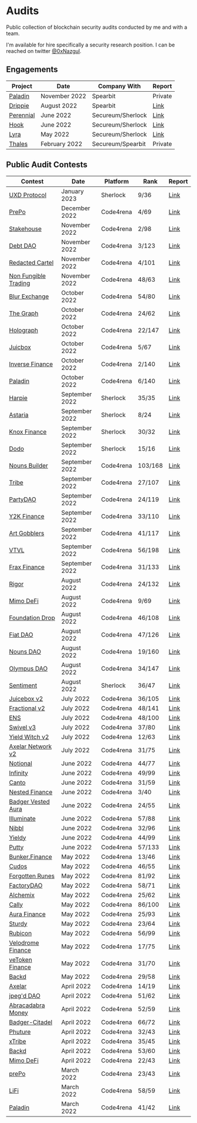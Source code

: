 # Audits
Public collection of blockchain security audits conducted by me and with a team.

I'm available for hire specifically a security research position. I can be reached on twitter [@0xNazgul](https://twitter.com/0xNazgul).

## Engagements
| Project | Date | Company With | Report |
| --- | --- | --- | --- |
| [Paladin](https://paladin.vote/) | November 2022 | Spearbit | Private |
| [Drippie](https://www.optimism.io/) | August 2022 | Spearbit | [Link](https://github.com/spearbit/portfolio/blob/master/pdfs/OptimismDrippie-Spearbit-Security-Review.pdf) |
| [Perennial](https://perennial.finance/) | June 2022 | Secureum/Sherlock | [Link](https://github.com/sherlock-protocol/sherlock-reports/blob/main/audits/2022.12.02%20-%20Final%20-%20Perennial%20November%20Update%20Audit%20Report.pdf) |
| [Hook](https://www.hook.xyz/) | June 2022 | Secureum/Sherlock | [Link](https://github.com/sherlock-protocol/sherlock-reports/blob/main/audits/2022.06.30%20-%20Final%20-%20Hook%20Audit%20Report.pdf) |
| [Lyra](https://www.lyra.finance/) | May 2022 | Secureum/Sherlock | [Link](https://github.com/sherlock-protocol/sherlock-reports/blob/main/audits/2022.06.27%20-%20Final%20-%20Lyra%20Audit%20Report.pdf) |
| [Thales](https://thalesmarket.io/) | February 2022 | Secureum/Spearbit | Private |

## Public Audit Contests
| Contest | Date | Platform | Rank | Report |
| --- | --- | --- | --- | --- |
| [UXD Protocol](https://uxd.fi/) | January 2023 | Sherlock | 9/36 | [Link](https://app.sherlock.xyz/audits/contests/33) |
| [PrePo](https://prepo.io/) | December 2022 | Code4rena | 4/69 | [Link](https://code4rena.com/reports/2022-12-prepo/) |
| [Stakehouse](https://docs.joinstakehouse.com/protocol/learn/Stakehouse) | November 2022 | Code4rena | 2/98 | [Link](https://code4rena.com/reports/2022-11-stakehouse/) |
| [Debt DAO](https://debtdao.finance/#/mainnet/market) | November 2022 | Code4rena | 3/123 | [Link](https://code4rena.com/reports/2022-11-debtdao/) |
| [Redacted Cartel](https://redacted.finance/) | November 2022 | Code4rena | 4/101 | [Link](https://code4rena.com/reports/2022-11-redactedcartel/) |
| [Non Fungible Trading](https://blur.io/) | November 2022 | Code4rena | 48/63 | [Link](https://code4rena.com/reports/2022-11-non-fungible/) |
| [Blur Exchange](https://blur.io/) | October 2022 | Code4rena | 54/80 | [Link](https://code4rena.com/reports/2022-10-blur/) |
| [The Graph](https://thegraph.com/en/) | October 2022 | Code4rena | 24/62 | [Link](https://code4rena.com/reports/2022-10-thegraph/) |
| [Holograph](https://www.holograph.xyz/) | October 2022 | Code4rena | 22/147 | [Link](https://code4rena.com/reports/2022-10-holograph/) |
| [Juicbox](https://juicebox.money/) | October 2022 | Code4rena | 5/67 | [Link](https://code4rena.com/reports/2022-10-juicebox/) |
| [Inverse Finance](https://www.inverse.finance/) | October 2022 | Code4rena | 2/140 | [Link](https://code4rena.com/reports/2022-10-inverse/) |
| [Paladin](https://paladin.vote/#/) | October 2022 | Code4rena | 6/140 | [Link](https://code4rena.com/reports/2022-10-paladin/) |
| [Harpie](https://harpie.io/) | September 2022 | Sherlock | 35/35 | [Link](https://app.sherlock.xyz/audits/contests/3) |
| [Astaria](https://astaria.xyz/) | September 2022 | Sherlock | 8/24 | [Link](https://app.sherlock.xyz/audits/contests/4) |
| [Knox Finance](https://www.knox-networks.com/) | September 2022 | Sherlock | 30/32 | [Link](https://app.sherlock.xyz/audits/contests/8) |
| [Dodo](https://dodoex.io/) | September 2022 | Sherlock | 15/16 | [Link](https://app.sherlock.xyz/audits/contests/21) |
| [Nouns Builder](https://nouns.wtf/) | September 2022 | Code4rena | 103/168 | [Link](https://code4rena.com/reports/2022-09-nouns-builder/) |
| [Tribe](https://fei.money/) | September 2022 | Code4rena | 27/107 | [Link](https://code4rena.com/reports/2022-09-tribe/) |
| [PartyDAO](https://party.mirror.xyz/) | September 2022 | Code4rena | 24/119 | [Link](https://code4rena.com/reports/2022-09-party/) |
| [Y2K Finance](https://www.y2k.finance/) | September 2022 | Code4rena | 33/110 | [Link](https://code4rena.com/reports/2022-09-y2k-finance/) |
| [Art Gobblers](https://artgobblers.com/) | September 2022 | Code4rena | 41/117 | [Link](https://code4rena.com/reports/2022-09-artgobblers/) |
| [VTVL](https://vtvl.io/) | September 2022 | Code4rena | 56/198 | [Link](https://code4rena.com/reports/2022-09-vtvl/) |
| [Frax Finance](https://frax.finance/) | September 2022 | Code4rena | 31/133 | [Link](https://code4rena.com/reports/2022-09-frax/) |
| [Rigor](https://rigor.build/) | August 2022 | Code4rena | 24/132 | [Link](https://code4rena.com/reports/2022-08-rigor/) |
| [Mimo DeFi](https://mimo.capital/) | August 2022 | Code4rena | 9/69 | [Link](https://code4rena.com/reports/2022-08-mimo/) |
| [Foundation Drop](https://foundation.app/) | August 2022 | Code4rena | 46/108 | [Link](https://code4rena.com/reports/2022-08-foundation/) |
| [Fiat DAO](https://fiatdao.com/) | August 2022 | Code4rena | 47/126 | [Link](https://code4rena.com/reports/2022-08-fiatdao/) |
| [Nouns DAO](https://nouns.wtf/) | August 2022 | Code4rena | 19/160 | [Link](https://code4rena.com/reports/2022-08-nounsdao/) |
| [Olympus DAO](https://www.olympusdao.finance/) | August 2022 | Code4rena | 34/147 | [Link](https://code4rena.com/reports/2022-08-olympus/) |
| [Sentiment](https://santiment.net/) | August 2022 | Sherlock | 36/47 | [Link](https://app.sherlock.xyz/audits/contests/1) |
| [Juicebox v2](https://juicebox.money/) | July 2022 | Code4rena | 36/105 | [Link](https://code4rena.com/reports/2022-07-juicebox/) |
| [Fractional v2](https://fractional.art/) | July 2022 | Code4rena | 48/141 | [Link](https://code4rena.com/reports/2022-07-fractional/) |
| [ENS](https://ens.domains/) | July 2022 | Code4rena | 48/100 | [Link](https://code4rena.com/reports/2022-07-ens/) |
| [Swivel v3](https://swivel.finance/) | July 2022 | Code4rena | 37/80 | [Link](https://code4rena.com/reports/2022-07-swivel/) |
| [Yield Witch v2](https://yieldprotocol.com/) | July 2022 | Code4rena | 12/63 | [Link](https://code4rena.com/reports/2022-07-yield/) |
| [Axelar Network v2](https://axelar.network/) | July 2022 | Code4rena | 31/75 | [Link](https://code4rena.com/reports/2022-07-axelar/) |
| [Notional](https://www.notional.finance/) | June 2022 | Code4rena | 44/77 | [Link](https://code4rena.com/reports/2022-06-notional-coop/) |
| [Infinity](https://infinitycrypto.com/) | June 2022 | Code4rena | 49/99 | [Link](https://code4rena.com/reports/2022-06-infinity/) |
| [Canto](https://canto.io/) | June 2022 | Code4rena | 31/59 | [Link](https://code4rena.com/reports/2022-06-canto/) |
| [Nested Finance](https://nested.fi/) | June 2022 | Code4rena | 3/40 | [Link](https://code4rena.com/reports/2022-06-nested/) |
| [Badger Vested Aura](https://app.badger.com/) | June 2022 | Code4rena | 24/55 | [Link](https://code4rena.com/reports/2022-06-badger/) |
| [Illuminate](https://illuminate.finance/) | June 2022 | Code4rena | 57/88 | [Link](https://code4rena.com/reports/2022-06-illuminate/) |
| [Nibbl](https://nibbl.xyz/) | June 2022 | Code4rena | 32/96 | [Link](https://code4rena.com/reports/2022-06-nibbl/) |
| [Yieldy](https://yieldly.finance/) | June 2022 | Code4rena | 44/99 | [Link](https://code4rena.com/reports/2022-06-yieldy/) |
| [Putty](https://www.putty.finance/) | June 2022 | Code4rena | 57/133 | [Link](https://code4rena.com/reports/2022-06-putty/) |
| [Bunker.Finance](https://t.co/NcmSR4Ve0z) | May 2022 | Code4rena | 13/46 | [Link](https://code4rena.com/reports/2022-05-bunker/) |
| [Cudos](https://www.cudos.org/) | May 2022 | Code4rena | 46/55 | [Link](https://code4rena.com/reports/2022-05-cudos/) |
| [Forgotten Runes](https://www.forgottenrunes.com/) | May 2022 | Code4rena | 81/92 | [Link](https://code4rena.com/reports/2022-05-runes/) |
| [FactoryDAO](https://www.factorydao.xyz/) | May 2022 | Code4rena | 58/71 | [Link](https://code4rena.com/reports/2022-05-factorydao/) |
| [Alchemix](https://alchemix.fi/) | May 2022 | Code4rena | 25/62 | [Link](https://code4rena.com/reports/2022-05-alchemix/) |
| [Cally](https://www.cally.finance/) | May 2022 | Code4rena | 86/100 | [Link](https://code4rena.com/reports/2022-05-cally/) |
| [Aura Finance](https://aura.finance/) | May 2022 | Code4rena | 25/93 | [Link](https://code4rena.com/reports/2022-05-aura/) |
| [Sturdy](https://sturdy.finance/) | May 2022 | Code4rena | 23/64 | [Link](https://code4rena.com/reports/2022-05-sturdy/) |
| [Rubicon](https://www.rubiconcrypto.com/) | May 2022 | Code4rena | 56/99 | [Link](https://code4rena.com/reports/2022-05-rubicon/) |
| [Velodrome Finance](https://app.velodrome.finance/) | May 2022 | Code4rena | 17/75 | [Link](https://code4rena.com/reports/2022-05-velodrome/) |
| [veToken Finance](https://vetoken.finance/) | May 2022 | Code4rena | 31/70 | [Link](https://code4rena.com/reports/2022-05-vetoken/) |
| [Backd](https://mero.finance/) | May 2022 | Code4rena | 29/58 | [Link](https://code4rena.com/reports/2022-05-backd/) |
| [Axelar](https://axelar.network/) | April 2022 | Code4rena | 14/19 | [Link](https://code4rena.com/reports/2022-03-prepo/) |
| [jpeg'd DAO](https://jpegd.io/) | April 2022 | Code4rena | 51/62  | [Link](https://code4rena.com/reports/2022-04-jpegd/) |
| [Abracadabra Money](https://abracadabra.money/) | April 2022 | Code4rena | 52/59 | [Link](https://code4rena.com/reports/2022-04-abranft/) |
| [Badger-Citadel](https://app.badger.com/) | April 2022 | Code4rena | 66/72 | [Link](https://code4rena.com/reports/2022-04-badger-citadel/) |
| [Phuture](https://www.phuture.finance/) | April 2022 | Code4rena | 32/43 | [Link](https://code4rena.com/reports/2022-04-phuture/) |
| [xTribe](https://fei.money/) | April 2022 | Code4rena | 35/45 | [Link](https://code4rena.com/reports/2022-04-xtribe/) |
| [Backd](https://mero.finance/) | April 2022 | Code4rena | 53/60 | [Link](https://code4rena.com/reports/2022-04-backd/) |
| [Mimo DeFi](https://mimo.capital/) | April 2022 | Code4rena | 22/43 | [Link](https://code4rena.com/reports/2022-04-mimo/) |
| [prePo](https://prepo.io/) | March 2022 | Code4rena | 23/43 | [Link](https://code4rena.com/reports/2022-03-prepo/) |
| [LiFi](https://li.fi/) | March 2022 | Code4rena | 58/59 | [Link](https://code4rena.com/reports/2022-03-lifinance/) |
| [Paladin](https://paladin.vote/) | March 2022 | Code4rena | 41/42 | [Link](https://code4rena.com/reports/2022-03-paladin/) |
